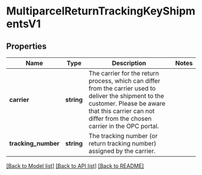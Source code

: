 # MultiparcelReturnTrackingKeyShipmentsV1

## Properties
Name | Type | Description | Notes
------------ | ------------- | ------------- | -------------
**carrier** | **string** | The carrier for the return process, which can differ from the carrier used to deliver the shipment to the customer. Please be aware that this carrier can not differ from the chosen carrier in the OPC portal. | 
**tracking_number** | **string** | The tracking number (or return tracking number) assigned by the carrier. | 

[[Back to Model list]](../../README.md#documentation-for-models) [[Back to API list]](../../README.md#documentation-for-api-endpoints) [[Back to README]](../../README.md)

